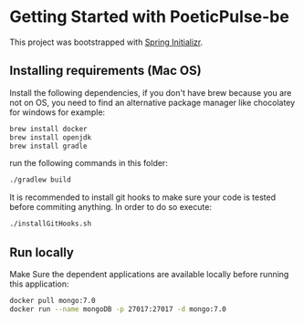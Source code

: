 # Getting Started with PoeticPulse-be

This project was bootstrapped with [Spring Initializr](https://start.spring.io/).

## Installing requirements (Mac OS)
Install the following dependencies, if you don't have brew because you are not on OS, you need to find an alternative package manager like chocolatey for windows for example:   
```bash
brew install docker
brew install openjdk
brew install gradle
```

run the following commands in this folder:  
```bash
./gradlew build
```

It is recommended to install git hooks to make sure your code is tested before commiting anything. In order to do so execute:  
```bash
./installGitHooks.sh
```

## Run locally
Make Sure the dependent applications are available locally before running this application:
```bash
docker pull mongo:7.0
docker run --name mongoDB -p 27017:27017 -d mongo:7.0
```